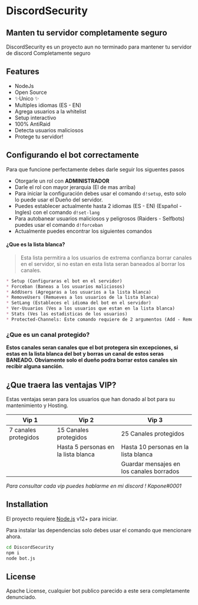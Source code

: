 # DiscordSecurity
## Manten tu servidor completamente seguro

DiscordSecurity es un proyecto aun no terminado para mantener tu servidor de discord
Completamente seguro
## Features
- NodeJs
- Open Source
- ✨Unico ✨
- Multiples idiomas (ES - EN)
- Agrega usuarios a la whitelist
- Setup interactivo
- 100% AntiRaid
- Detecta usuarios maliciosos
- Protege tu servidor!

## Configurando el bot correctamente
Para que funcione perfectamente debes darle seguir los siguentes pasos
* Otorgarle un rol con **ADMINISTRADOR**
* Darle el rol con mayor jerarquia (El de mas arriba)
* Para iniciar la configuración debes usar el comando `d!setup`, esto solo lo puede usar el Dueño del servidor.
* Puedes establecer actualmente hasta 2 idiomas (ES - EN) (Español - Ingles) con el comando `d!set-lang`
* Para autobanear usuarios maliciosos y peligrosos (Raiders - Selfbots) puedes usar el comando `d!forceban`
* Actualmente puedes encontrar los siguientes comandos 
#### ¿Que es la lista blanca?
> Esta lista permitira a los usuarios de extrema confianza borrar canales en el servidor, si no estan en esta lista seran baneados al borrar los canales.
```md
* Setup (Configuraras el bot en el servidor)
* Forceban (Baneas a los usuarios maliciosos)
* AddUsers (Agregaras a los usuarios a la lista blanca)
* RemoveUsers (Remueves a los usuarios de la lista blanca)
* SetLang (Estableces el idioma del bot en el servidor)
* Ver-Usuarios (Ves a los usuarios que estan en la lista blanca)
* Stats (Ves las estadisticas de los usuarios)
* Protected-Channels: Este comando requiere de 2 argumentos (Add - Remove), puedes establecer hasta 3 canales protegidos 
```
### ¿Que es un canal protegido?
__Estos canales seran canales que el bot protegera sin excepciones, si estas en la lista blanca del bot y borras un canal de estos seras BANEADO. Obviamente solo el dueño podra borrar estos canales sin recibir alguna sanción.__
<h2>¿Que traera las ventajas VIP?</h3>
<p>Estas ventajas seran para los usuarios que han donado al bot para su mantenimiento y Hosting.</p>

| Vip 1 | Vip 2 | Vip 3 |
| --------------- | --------------- | --------------- |
| 7 canales protegidos | 15 Canales protegidos | 25 Canales protegidos |
|  | Hasta 5 personas en la lista blanca | Hasta 10 personas en la lista blanca |
|  |  | Guardar mensajes en los canales borrados |

*Para consultar cada vip puedes hablarme en mi discord ! Kapone#0001*
## Installation

El proyecto requiere [Node.js](https://nodejs.org/) v12+ para iniciar.

Para instalar las dependencias solo debes usar el comando que mencionare ahora.

```sh
cd DiscordSecurity
npm i
node bot.js
```

## License

Apache License, cualquier bot publico parecido a este sera completamente denunciado.